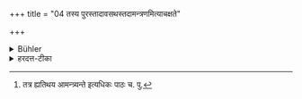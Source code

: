 +++
title = "04 तस्य पुरस्तादावसथस्तदामन्त्रणमित्याचक्षते"

+++

<details><summary>Bühler</summary>

4. In front of that (there shall be) a hall. That is called the hall of invitation.
</details>

<details><summary>हरदत्त-टीका</summary>

## सूत्रम्
तस्य पुरस्तादावसथस्तदामन्त्रणमित्याचक्षते ॥ ४॥  
## टिप्पनी
तस्य वेश्मनः पुरस्तादावसथः कारयितव्यः । एत्य वसन्त्यस्मिन्नित्यावसथः आस्थानमण्डपः। तस्यामन्त्रणमिति संज्ञा[^१] ॥४॥  

[^१]: तत्र ह्यतिथय आमन्त्र्यन्ते इत्यधिकः पाठः च. पु.
</details>
